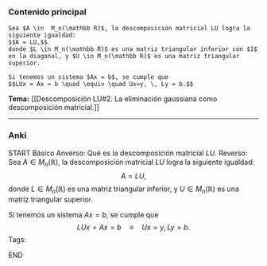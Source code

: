 ### Contenido principal

```ad-Formal
Sea $A \in  M_n(\mathbb R)$, la descomposición matricial LU logra la siguiente igualdad:
$$A = LU,$$
donde $L \in M_n(\mathbb R)$ es una matriz triangular inferior con $1$ en la diagonal, y $U \in M_n(\mathbb R)$ es una matriz triangular superior.

Si tenemos un sistema $Ax = b$, se cumple que
$$LUx = Ax = b \quad \equiv \quad Ux=y, \, Ly = b.$$
```

**Tema:** [[Descomposición LU#2. La eliminación gaussiana como descomposición matricial.]]

---
### Anki

START
Básico
Anverso: Qué es la descomposición matricial $LU$.
Reverso: Sea $A \in  M_n(\mathbb R)$, la descomposición matricial $LU$ logra la siguiente igualdad:
$$A = LU,$$
donde $L \in M_n(\mathbb R)$ es una matriz triangular inferior, y $U \in M_n(\mathbb R)$ es una matriz triangular superior.

Si tenemos un sistema $Ax = b$, se cumple que
$$LUx = Ax = b \quad \equiv \quad Ux=y, \, Ly = b.$$
Tags:
<!--ID: 1727083427951-->
END